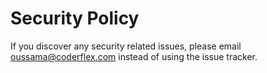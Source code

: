 # Security Policy

If you discover any security related issues, please email oussama@coderflex.com instead of using the issue tracker.
